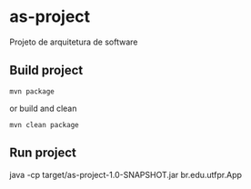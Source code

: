 # as-project
Projeto de arquitetura de software


## Build project

    mvn package

or build and clean

    mvn clean package

## Run project

java -cp target/as-project-1.0-SNAPSHOT.jar br.edu.utfpr.App

